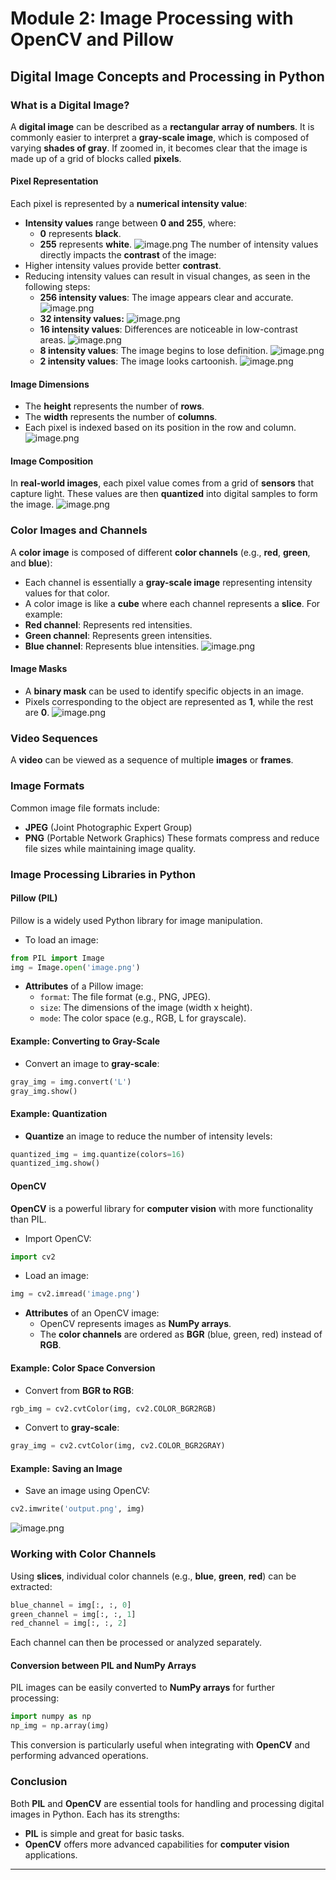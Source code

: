 

# Module 2: Image Processing with OpenCV and Pillow
## Digital Image Concepts and Processing in Python
### What is a Digital Image?
A **digital image** can be described as a **rectangular array of numbers**. It is commonly easier to interpret a **gray-scale image**, which is composed of varying **shades of gray**. If zoomed in, it becomes clear that the image is made up of a grid of blocks called **pixels**.
#### Pixel Representation
Each pixel is represented by a **numerical intensity value**:
- **Intensity values** range between **0 and 255**, where:
	- **0** represents **black**.
	- **255** represents **white**.
![image.png](https://prod-files-secure.s3.us-west-2.amazonaws.com/03e82b26-cccb-4906-bb56-adabcbdc0655/fa1bb4aa-313a-44c2-a7b3-7fa4a8432b08/image.png?X-Amz-Algorithm=AWS4-HMAC-SHA256&X-Amz-Content-Sha256=UNSIGNED-PAYLOAD&X-Amz-Credential=ASIAZI2LB466QQAUWPRC%2F20250203%2Fus-west-2%2Fs3%2Faws4_request&X-Amz-Date=20250203T191207Z&X-Amz-Expires=3600&X-Amz-Security-Token=IQoJb3JpZ2luX2VjEAMaCXVzLXdlc3QtMiJHMEUCIEaXzr8xXGiJG9wn6qMWUulUTZI2K0u%2F1GaE7bL20coGAiEAhUtKscfTvhx9GI89CIJi2uy2CG8kEu4IGYICm2xsWZ4q%2FwMIHBAAGgw2Mzc0MjMxODM4MDUiDNs6wl1pJ8Vw3J0KyCrcA6vq0oEoeYUXjj0sIwVI1Awd7o2ucT26Vk5dqdl7B9waw8gQg12g%2BzClnRRgFTIBEzukB8Db49ko3FYLM1dQ%2FA1ggxDNLf3Cqi3xb0gizLfND6%2B8rFxG0zJxd8u6H2cI%2B%2BiJy232gnB6YMmEP3I2%2Bs3K7ePN%2BsQ1kEOzehFK5mLMh0feKnhaPq2lrAk1PBAeULWqVSHqdGr7NETgrrd4jOxFd6xglqdNfxfeoL5atG163Zb4yGTVamQ2U5i129khz%2FSiCPHy0gmuWzxO%2BlggzP95yDMPwfe%2BAaHcFKxAnEvwSs0guANhah306vJSrA%2BjqXMScK7esjNoVyRP7jH1yC8aqrcHpniUX2z0gR120rKhYpc4upV3JjhV1hkLZIJ2Vyxm1XjZmlqCRNl%2BJTAx%2BnqTAsVLQY7n%2ByPl1pb6QORN1n7DsIYVeQ8CDCiBWGsHxnyv%2Fcxf8Srvj%2FQBcSnZK6E976U9ep9Y66a9Iq7%2B0IWQP4YoHzyNTytbbzhUNn86%2Fgas%2Fn0bjUTxUY46vh0T9wJkMUKdr0pD21raIys7y8QBxcBLjLsBA9WIM40RrYEodkt4I2JG7phQP0FTy8tLz4d8el5yM91bCg6csbvLZj6wAxmgoMFeVhXafL7FMLeihL0GOqUBR0oLlONGNY5Hi%2Fn49G3hcHgKLT7RRu3xwFMEHbX3cnY7HfpEWRDScR5rJ6MiD0HjeJ7IP9BFr86x%2FijKABWqHa9899MXTdkpaoS6t1Y9zZVmmvOJd8xoIqJi2gUtFJlmfVO9zVriec%2BE%2FtyVMrDGZdaZgW7QvukzkVx1PHl5P3gONOSBd9dPuRsllT75r0r9YNNZp0E%2FOrFshVCWJXnH47HeV14E&X-Amz-Signature=6bc7fd124605673fe425433989ad2fab51e09b246ee712e02dbfa20d1778ac9e&X-Amz-SignedHeaders=host&x-id=GetObject)
The number of intensity values directly impacts the **contrast** of the image:
- Higher intensity values provide better **contrast**.
- Reducing intensity values can result in visual changes, as seen in the following steps:
	- **256 intensity values**: The image appears clear and accurate.
![image.png](https://prod-files-secure.s3.us-west-2.amazonaws.com/03e82b26-cccb-4906-bb56-adabcbdc0655/0de7dfb4-99dc-4b87-8932-5165b3c3b775/image.png?X-Amz-Algorithm=AWS4-HMAC-SHA256&X-Amz-Content-Sha256=UNSIGNED-PAYLOAD&X-Amz-Credential=ASIAZI2LB4665SFDKLTT%2F20250203%2Fus-west-2%2Fs3%2Faws4_request&X-Amz-Date=20250203T191207Z&X-Amz-Expires=3600&X-Amz-Security-Token=IQoJb3JpZ2luX2VjEAMaCXVzLXdlc3QtMiJIMEYCIQDd%2BAfIJ%2Fur8JR4jKk5zsKwW9A1gSJNWR%2Fzm%2BZB%2F%2F%2B9OAIhAIp%2FOet%2BV%2BitZMl1B58GRqJSP27sP3tpje498KTkDt2iKv8DCBwQABoMNjM3NDIzMTgzODA1Igy8FmCaQfKJNGvO%2BhQq3ANehxuQ%2F7%2FjAeShL9zQCQq3iTKTLdqLeoaHPD%2FQS6TG8XFMI8EaIkioOwN8vRARERzUVyHpeWduBBqUNYSsk%2B5mqD9eoY5I1lL%2BjMbiaBcKuDPI%2FbG%2F0aEOUzA3X5a2AzYdIvnui3xPL66s309BqOjBj%2FI377kUixhGJSvCcpeKtYfvvowgYHu6Xk5jpUzLNrLwzRxHLB1UxhGMKuDmWw7X4tuxgcoapGykqt4dEM%2BIGz0%2FVKyIOeBt1ZpCrOzx1jSvbKTfPM5UQ4vGPw%2F8j%2Fxwclwr48PwcaX9z6EiAsXdl%2BBjidjEeJ4p64YEfP4OBwrdclZdHybd5ffQTcwTh2J8Q4EzGeAKynJ4%2FEJfdxuH6cmKbAXYLTUJLtdrKIGUz8ywTpS2yVeIR7U98VlcmqJ2UQLStqClSHjgs%2FArEOobHkMdGdS%2BDXFH7Hn0uDaVc1LKl7j49iH3xNbCBO8PHE3rHY9IZ%2B8yJLNjDpx%2FVYPFKNNfwkJeFwMJg1D1Ez0Qps0lpKbSsfeyVEUjT6HVXD9K9Xn2P66%2FOeHtIRCGCNCSJeQcyeGV0edXOxpOqxy5dvi9NEPJgz6iq0kARuR4HpUvtPDLdg8jKAp9YErWUa9vGROz6fzy8XjKSPJjcDDhoIS9BjqkAXw8dpinP1VY7KwXF1fQZiSx7DBFtNDZlZGaZsJpTpEb5gyxwib0vvVitVBe1lYw6orY0jVPfE8841XxUGZUGtIP%2FxyNtnKldXfSMrMYfIUQG%2FMYrC5N3Y0k2a4bKOn7fHPxN0s0WafR7A0wKR4o3ydoCLKuOECBKTjmjumZcoMnAVMpNImc5wHfR1fYrvqSIWDVAiP49lt6cmars8VEoJhODcpb&X-Amz-Signature=832f45afccb1b71579c737f116a1c529e31ab4691151cd8b6c7f0c3a98a9949c&X-Amz-SignedHeaders=host&x-id=GetObject)
	- **32 intensity values:**
![image.png](https://prod-files-secure.s3.us-west-2.amazonaws.com/03e82b26-cccb-4906-bb56-adabcbdc0655/7eb81f08-b190-4c5a-ba2b-2a498a15b2c4/image.png?X-Amz-Algorithm=AWS4-HMAC-SHA256&X-Amz-Content-Sha256=UNSIGNED-PAYLOAD&X-Amz-Credential=ASIAZI2LB4665SFDKLTT%2F20250203%2Fus-west-2%2Fs3%2Faws4_request&X-Amz-Date=20250203T191207Z&X-Amz-Expires=3600&X-Amz-Security-Token=IQoJb3JpZ2luX2VjEAMaCXVzLXdlc3QtMiJIMEYCIQDd%2BAfIJ%2Fur8JR4jKk5zsKwW9A1gSJNWR%2Fzm%2BZB%2F%2F%2B9OAIhAIp%2FOet%2BV%2BitZMl1B58GRqJSP27sP3tpje498KTkDt2iKv8DCBwQABoMNjM3NDIzMTgzODA1Igy8FmCaQfKJNGvO%2BhQq3ANehxuQ%2F7%2FjAeShL9zQCQq3iTKTLdqLeoaHPD%2FQS6TG8XFMI8EaIkioOwN8vRARERzUVyHpeWduBBqUNYSsk%2B5mqD9eoY5I1lL%2BjMbiaBcKuDPI%2FbG%2F0aEOUzA3X5a2AzYdIvnui3xPL66s309BqOjBj%2FI377kUixhGJSvCcpeKtYfvvowgYHu6Xk5jpUzLNrLwzRxHLB1UxhGMKuDmWw7X4tuxgcoapGykqt4dEM%2BIGz0%2FVKyIOeBt1ZpCrOzx1jSvbKTfPM5UQ4vGPw%2F8j%2Fxwclwr48PwcaX9z6EiAsXdl%2BBjidjEeJ4p64YEfP4OBwrdclZdHybd5ffQTcwTh2J8Q4EzGeAKynJ4%2FEJfdxuH6cmKbAXYLTUJLtdrKIGUz8ywTpS2yVeIR7U98VlcmqJ2UQLStqClSHjgs%2FArEOobHkMdGdS%2BDXFH7Hn0uDaVc1LKl7j49iH3xNbCBO8PHE3rHY9IZ%2B8yJLNjDpx%2FVYPFKNNfwkJeFwMJg1D1Ez0Qps0lpKbSsfeyVEUjT6HVXD9K9Xn2P66%2FOeHtIRCGCNCSJeQcyeGV0edXOxpOqxy5dvi9NEPJgz6iq0kARuR4HpUvtPDLdg8jKAp9YErWUa9vGROz6fzy8XjKSPJjcDDhoIS9BjqkAXw8dpinP1VY7KwXF1fQZiSx7DBFtNDZlZGaZsJpTpEb5gyxwib0vvVitVBe1lYw6orY0jVPfE8841XxUGZUGtIP%2FxyNtnKldXfSMrMYfIUQG%2FMYrC5N3Y0k2a4bKOn7fHPxN0s0WafR7A0wKR4o3ydoCLKuOECBKTjmjumZcoMnAVMpNImc5wHfR1fYrvqSIWDVAiP49lt6cmars8VEoJhODcpb&X-Amz-Signature=d58696ca8b3113dce3e127552be2a950667eec6444926f7012c5554144e2c7ff&X-Amz-SignedHeaders=host&x-id=GetObject)
	- **16 intensity values**: Differences are noticeable in low-contrast areas.
![image.png](https://prod-files-secure.s3.us-west-2.amazonaws.com/03e82b26-cccb-4906-bb56-adabcbdc0655/6bf56d44-9a14-4b7b-98c2-1f00b8630f0c/image.png?X-Amz-Algorithm=AWS4-HMAC-SHA256&X-Amz-Content-Sha256=UNSIGNED-PAYLOAD&X-Amz-Credential=ASIAZI2LB4665SFDKLTT%2F20250203%2Fus-west-2%2Fs3%2Faws4_request&X-Amz-Date=20250203T191207Z&X-Amz-Expires=3600&X-Amz-Security-Token=IQoJb3JpZ2luX2VjEAMaCXVzLXdlc3QtMiJIMEYCIQDd%2BAfIJ%2Fur8JR4jKk5zsKwW9A1gSJNWR%2Fzm%2BZB%2F%2F%2B9OAIhAIp%2FOet%2BV%2BitZMl1B58GRqJSP27sP3tpje498KTkDt2iKv8DCBwQABoMNjM3NDIzMTgzODA1Igy8FmCaQfKJNGvO%2BhQq3ANehxuQ%2F7%2FjAeShL9zQCQq3iTKTLdqLeoaHPD%2FQS6TG8XFMI8EaIkioOwN8vRARERzUVyHpeWduBBqUNYSsk%2B5mqD9eoY5I1lL%2BjMbiaBcKuDPI%2FbG%2F0aEOUzA3X5a2AzYdIvnui3xPL66s309BqOjBj%2FI377kUixhGJSvCcpeKtYfvvowgYHu6Xk5jpUzLNrLwzRxHLB1UxhGMKuDmWw7X4tuxgcoapGykqt4dEM%2BIGz0%2FVKyIOeBt1ZpCrOzx1jSvbKTfPM5UQ4vGPw%2F8j%2Fxwclwr48PwcaX9z6EiAsXdl%2BBjidjEeJ4p64YEfP4OBwrdclZdHybd5ffQTcwTh2J8Q4EzGeAKynJ4%2FEJfdxuH6cmKbAXYLTUJLtdrKIGUz8ywTpS2yVeIR7U98VlcmqJ2UQLStqClSHjgs%2FArEOobHkMdGdS%2BDXFH7Hn0uDaVc1LKl7j49iH3xNbCBO8PHE3rHY9IZ%2B8yJLNjDpx%2FVYPFKNNfwkJeFwMJg1D1Ez0Qps0lpKbSsfeyVEUjT6HVXD9K9Xn2P66%2FOeHtIRCGCNCSJeQcyeGV0edXOxpOqxy5dvi9NEPJgz6iq0kARuR4HpUvtPDLdg8jKAp9YErWUa9vGROz6fzy8XjKSPJjcDDhoIS9BjqkAXw8dpinP1VY7KwXF1fQZiSx7DBFtNDZlZGaZsJpTpEb5gyxwib0vvVitVBe1lYw6orY0jVPfE8841XxUGZUGtIP%2FxyNtnKldXfSMrMYfIUQG%2FMYrC5N3Y0k2a4bKOn7fHPxN0s0WafR7A0wKR4o3ydoCLKuOECBKTjmjumZcoMnAVMpNImc5wHfR1fYrvqSIWDVAiP49lt6cmars8VEoJhODcpb&X-Amz-Signature=85bcde9d0eb337e82dac3f12e9afbae9041cf9c59fdc00d501d297d5439f28b4&X-Amz-SignedHeaders=host&x-id=GetObject)
	- **8 intensity values**: The image begins to lose definition.
![image.png](https://prod-files-secure.s3.us-west-2.amazonaws.com/03e82b26-cccb-4906-bb56-adabcbdc0655/cca05878-ca1a-43e0-8bec-1d146756f9ae/image.png?X-Amz-Algorithm=AWS4-HMAC-SHA256&X-Amz-Content-Sha256=UNSIGNED-PAYLOAD&X-Amz-Credential=ASIAZI2LB4665SFDKLTT%2F20250203%2Fus-west-2%2Fs3%2Faws4_request&X-Amz-Date=20250203T191207Z&X-Amz-Expires=3600&X-Amz-Security-Token=IQoJb3JpZ2luX2VjEAMaCXVzLXdlc3QtMiJIMEYCIQDd%2BAfIJ%2Fur8JR4jKk5zsKwW9A1gSJNWR%2Fzm%2BZB%2F%2F%2B9OAIhAIp%2FOet%2BV%2BitZMl1B58GRqJSP27sP3tpje498KTkDt2iKv8DCBwQABoMNjM3NDIzMTgzODA1Igy8FmCaQfKJNGvO%2BhQq3ANehxuQ%2F7%2FjAeShL9zQCQq3iTKTLdqLeoaHPD%2FQS6TG8XFMI8EaIkioOwN8vRARERzUVyHpeWduBBqUNYSsk%2B5mqD9eoY5I1lL%2BjMbiaBcKuDPI%2FbG%2F0aEOUzA3X5a2AzYdIvnui3xPL66s309BqOjBj%2FI377kUixhGJSvCcpeKtYfvvowgYHu6Xk5jpUzLNrLwzRxHLB1UxhGMKuDmWw7X4tuxgcoapGykqt4dEM%2BIGz0%2FVKyIOeBt1ZpCrOzx1jSvbKTfPM5UQ4vGPw%2F8j%2Fxwclwr48PwcaX9z6EiAsXdl%2BBjidjEeJ4p64YEfP4OBwrdclZdHybd5ffQTcwTh2J8Q4EzGeAKynJ4%2FEJfdxuH6cmKbAXYLTUJLtdrKIGUz8ywTpS2yVeIR7U98VlcmqJ2UQLStqClSHjgs%2FArEOobHkMdGdS%2BDXFH7Hn0uDaVc1LKl7j49iH3xNbCBO8PHE3rHY9IZ%2B8yJLNjDpx%2FVYPFKNNfwkJeFwMJg1D1Ez0Qps0lpKbSsfeyVEUjT6HVXD9K9Xn2P66%2FOeHtIRCGCNCSJeQcyeGV0edXOxpOqxy5dvi9NEPJgz6iq0kARuR4HpUvtPDLdg8jKAp9YErWUa9vGROz6fzy8XjKSPJjcDDhoIS9BjqkAXw8dpinP1VY7KwXF1fQZiSx7DBFtNDZlZGaZsJpTpEb5gyxwib0vvVitVBe1lYw6orY0jVPfE8841XxUGZUGtIP%2FxyNtnKldXfSMrMYfIUQG%2FMYrC5N3Y0k2a4bKOn7fHPxN0s0WafR7A0wKR4o3ydoCLKuOECBKTjmjumZcoMnAVMpNImc5wHfR1fYrvqSIWDVAiP49lt6cmars8VEoJhODcpb&X-Amz-Signature=c9c1e8cde88f5c65723980ecb0a284b9c1d80c219490105743e9828f6bb2cb85&X-Amz-SignedHeaders=host&x-id=GetObject)
	- **2 intensity values**: The image looks cartoonish.
![image.png](https://prod-files-secure.s3.us-west-2.amazonaws.com/03e82b26-cccb-4906-bb56-adabcbdc0655/12da64d7-6b97-44e0-bc2c-52b9c47ce212/image.png?X-Amz-Algorithm=AWS4-HMAC-SHA256&X-Amz-Content-Sha256=UNSIGNED-PAYLOAD&X-Amz-Credential=ASIAZI2LB4665SFDKLTT%2F20250203%2Fus-west-2%2Fs3%2Faws4_request&X-Amz-Date=20250203T191207Z&X-Amz-Expires=3600&X-Amz-Security-Token=IQoJb3JpZ2luX2VjEAMaCXVzLXdlc3QtMiJIMEYCIQDd%2BAfIJ%2Fur8JR4jKk5zsKwW9A1gSJNWR%2Fzm%2BZB%2F%2F%2B9OAIhAIp%2FOet%2BV%2BitZMl1B58GRqJSP27sP3tpje498KTkDt2iKv8DCBwQABoMNjM3NDIzMTgzODA1Igy8FmCaQfKJNGvO%2BhQq3ANehxuQ%2F7%2FjAeShL9zQCQq3iTKTLdqLeoaHPD%2FQS6TG8XFMI8EaIkioOwN8vRARERzUVyHpeWduBBqUNYSsk%2B5mqD9eoY5I1lL%2BjMbiaBcKuDPI%2FbG%2F0aEOUzA3X5a2AzYdIvnui3xPL66s309BqOjBj%2FI377kUixhGJSvCcpeKtYfvvowgYHu6Xk5jpUzLNrLwzRxHLB1UxhGMKuDmWw7X4tuxgcoapGykqt4dEM%2BIGz0%2FVKyIOeBt1ZpCrOzx1jSvbKTfPM5UQ4vGPw%2F8j%2Fxwclwr48PwcaX9z6EiAsXdl%2BBjidjEeJ4p64YEfP4OBwrdclZdHybd5ffQTcwTh2J8Q4EzGeAKynJ4%2FEJfdxuH6cmKbAXYLTUJLtdrKIGUz8ywTpS2yVeIR7U98VlcmqJ2UQLStqClSHjgs%2FArEOobHkMdGdS%2BDXFH7Hn0uDaVc1LKl7j49iH3xNbCBO8PHE3rHY9IZ%2B8yJLNjDpx%2FVYPFKNNfwkJeFwMJg1D1Ez0Qps0lpKbSsfeyVEUjT6HVXD9K9Xn2P66%2FOeHtIRCGCNCSJeQcyeGV0edXOxpOqxy5dvi9NEPJgz6iq0kARuR4HpUvtPDLdg8jKAp9YErWUa9vGROz6fzy8XjKSPJjcDDhoIS9BjqkAXw8dpinP1VY7KwXF1fQZiSx7DBFtNDZlZGaZsJpTpEb5gyxwib0vvVitVBe1lYw6orY0jVPfE8841XxUGZUGtIP%2FxyNtnKldXfSMrMYfIUQG%2FMYrC5N3Y0k2a4bKOn7fHPxN0s0WafR7A0wKR4o3ydoCLKuOECBKTjmjumZcoMnAVMpNImc5wHfR1fYrvqSIWDVAiP49lt6cmars8VEoJhODcpb&X-Amz-Signature=11d170ed33831e49ef5485bc3ab863a51603ffb023a7b29e1f62bb9acfe700e1&X-Amz-SignedHeaders=host&x-id=GetObject)
#### Image Dimensions
- The **height** represents the number of **rows**.
- The **width** represents the number of **columns**.
- Each pixel is indexed based on its position in the row and column.
![image.png](https://prod-files-secure.s3.us-west-2.amazonaws.com/03e82b26-cccb-4906-bb56-adabcbdc0655/ff056335-e79e-4491-b508-30cd45b6c194/image.png?X-Amz-Algorithm=AWS4-HMAC-SHA256&X-Amz-Content-Sha256=UNSIGNED-PAYLOAD&X-Amz-Credential=ASIAZI2LB466QQAUWPRC%2F20250203%2Fus-west-2%2Fs3%2Faws4_request&X-Amz-Date=20250203T191207Z&X-Amz-Expires=3600&X-Amz-Security-Token=IQoJb3JpZ2luX2VjEAMaCXVzLXdlc3QtMiJHMEUCIEaXzr8xXGiJG9wn6qMWUulUTZI2K0u%2F1GaE7bL20coGAiEAhUtKscfTvhx9GI89CIJi2uy2CG8kEu4IGYICm2xsWZ4q%2FwMIHBAAGgw2Mzc0MjMxODM4MDUiDNs6wl1pJ8Vw3J0KyCrcA6vq0oEoeYUXjj0sIwVI1Awd7o2ucT26Vk5dqdl7B9waw8gQg12g%2BzClnRRgFTIBEzukB8Db49ko3FYLM1dQ%2FA1ggxDNLf3Cqi3xb0gizLfND6%2B8rFxG0zJxd8u6H2cI%2B%2BiJy232gnB6YMmEP3I2%2Bs3K7ePN%2BsQ1kEOzehFK5mLMh0feKnhaPq2lrAk1PBAeULWqVSHqdGr7NETgrrd4jOxFd6xglqdNfxfeoL5atG163Zb4yGTVamQ2U5i129khz%2FSiCPHy0gmuWzxO%2BlggzP95yDMPwfe%2BAaHcFKxAnEvwSs0guANhah306vJSrA%2BjqXMScK7esjNoVyRP7jH1yC8aqrcHpniUX2z0gR120rKhYpc4upV3JjhV1hkLZIJ2Vyxm1XjZmlqCRNl%2BJTAx%2BnqTAsVLQY7n%2ByPl1pb6QORN1n7DsIYVeQ8CDCiBWGsHxnyv%2Fcxf8Srvj%2FQBcSnZK6E976U9ep9Y66a9Iq7%2B0IWQP4YoHzyNTytbbzhUNn86%2Fgas%2Fn0bjUTxUY46vh0T9wJkMUKdr0pD21raIys7y8QBxcBLjLsBA9WIM40RrYEodkt4I2JG7phQP0FTy8tLz4d8el5yM91bCg6csbvLZj6wAxmgoMFeVhXafL7FMLeihL0GOqUBR0oLlONGNY5Hi%2Fn49G3hcHgKLT7RRu3xwFMEHbX3cnY7HfpEWRDScR5rJ6MiD0HjeJ7IP9BFr86x%2FijKABWqHa9899MXTdkpaoS6t1Y9zZVmmvOJd8xoIqJi2gUtFJlmfVO9zVriec%2BE%2FtyVMrDGZdaZgW7QvukzkVx1PHl5P3gONOSBd9dPuRsllT75r0r9YNNZp0E%2FOrFshVCWJXnH47HeV14E&X-Amz-Signature=27f1dda4c1a4a93461cecc5969bd2e4583c5f4757625ae25873c51551d7c6f68&X-Amz-SignedHeaders=host&x-id=GetObject)
#### Image Composition
In **real-world images**, each pixel value comes from a grid of **sensors** that capture light. These values are then **quantized** into digital samples to form the image.
![image.png](https://prod-files-secure.s3.us-west-2.amazonaws.com/03e82b26-cccb-4906-bb56-adabcbdc0655/0c721ea0-409b-4d32-b630-a00d6f170d18/image.png?X-Amz-Algorithm=AWS4-HMAC-SHA256&X-Amz-Content-Sha256=UNSIGNED-PAYLOAD&X-Amz-Credential=ASIAZI2LB466QQAUWPRC%2F20250203%2Fus-west-2%2Fs3%2Faws4_request&X-Amz-Date=20250203T191207Z&X-Amz-Expires=3600&X-Amz-Security-Token=IQoJb3JpZ2luX2VjEAMaCXVzLXdlc3QtMiJHMEUCIEaXzr8xXGiJG9wn6qMWUulUTZI2K0u%2F1GaE7bL20coGAiEAhUtKscfTvhx9GI89CIJi2uy2CG8kEu4IGYICm2xsWZ4q%2FwMIHBAAGgw2Mzc0MjMxODM4MDUiDNs6wl1pJ8Vw3J0KyCrcA6vq0oEoeYUXjj0sIwVI1Awd7o2ucT26Vk5dqdl7B9waw8gQg12g%2BzClnRRgFTIBEzukB8Db49ko3FYLM1dQ%2FA1ggxDNLf3Cqi3xb0gizLfND6%2B8rFxG0zJxd8u6H2cI%2B%2BiJy232gnB6YMmEP3I2%2Bs3K7ePN%2BsQ1kEOzehFK5mLMh0feKnhaPq2lrAk1PBAeULWqVSHqdGr7NETgrrd4jOxFd6xglqdNfxfeoL5atG163Zb4yGTVamQ2U5i129khz%2FSiCPHy0gmuWzxO%2BlggzP95yDMPwfe%2BAaHcFKxAnEvwSs0guANhah306vJSrA%2BjqXMScK7esjNoVyRP7jH1yC8aqrcHpniUX2z0gR120rKhYpc4upV3JjhV1hkLZIJ2Vyxm1XjZmlqCRNl%2BJTAx%2BnqTAsVLQY7n%2ByPl1pb6QORN1n7DsIYVeQ8CDCiBWGsHxnyv%2Fcxf8Srvj%2FQBcSnZK6E976U9ep9Y66a9Iq7%2B0IWQP4YoHzyNTytbbzhUNn86%2Fgas%2Fn0bjUTxUY46vh0T9wJkMUKdr0pD21raIys7y8QBxcBLjLsBA9WIM40RrYEodkt4I2JG7phQP0FTy8tLz4d8el5yM91bCg6csbvLZj6wAxmgoMFeVhXafL7FMLeihL0GOqUBR0oLlONGNY5Hi%2Fn49G3hcHgKLT7RRu3xwFMEHbX3cnY7HfpEWRDScR5rJ6MiD0HjeJ7IP9BFr86x%2FijKABWqHa9899MXTdkpaoS6t1Y9zZVmmvOJd8xoIqJi2gUtFJlmfVO9zVriec%2BE%2FtyVMrDGZdaZgW7QvukzkVx1PHl5P3gONOSBd9dPuRsllT75r0r9YNNZp0E%2FOrFshVCWJXnH47HeV14E&X-Amz-Signature=e72ea05b721f04782d95833653dbea192c98a7fe4625b513081fff85ced97be7&X-Amz-SignedHeaders=host&x-id=GetObject)
### Color Images and Channels
A **color image** is composed of different **color channels** (e.g., **red**, **green**, and **blue**):
- Each channel is essentially a **gray-scale image** representing intensity values for that color.
- A color image is like a **cube** where each channel represents a **slice**.
For example:
- **Red channel**: Represents red intensities.
- **Green channel**: Represents green intensities.
- **Blue channel**: Represents blue intensities.
![image.png](https://prod-files-secure.s3.us-west-2.amazonaws.com/03e82b26-cccb-4906-bb56-adabcbdc0655/c0cc17c9-842f-413f-82e8-f3f44278cf74/image.png?X-Amz-Algorithm=AWS4-HMAC-SHA256&X-Amz-Content-Sha256=UNSIGNED-PAYLOAD&X-Amz-Credential=ASIAZI2LB466QQAUWPRC%2F20250203%2Fus-west-2%2Fs3%2Faws4_request&X-Amz-Date=20250203T191207Z&X-Amz-Expires=3600&X-Amz-Security-Token=IQoJb3JpZ2luX2VjEAMaCXVzLXdlc3QtMiJHMEUCIEaXzr8xXGiJG9wn6qMWUulUTZI2K0u%2F1GaE7bL20coGAiEAhUtKscfTvhx9GI89CIJi2uy2CG8kEu4IGYICm2xsWZ4q%2FwMIHBAAGgw2Mzc0MjMxODM4MDUiDNs6wl1pJ8Vw3J0KyCrcA6vq0oEoeYUXjj0sIwVI1Awd7o2ucT26Vk5dqdl7B9waw8gQg12g%2BzClnRRgFTIBEzukB8Db49ko3FYLM1dQ%2FA1ggxDNLf3Cqi3xb0gizLfND6%2B8rFxG0zJxd8u6H2cI%2B%2BiJy232gnB6YMmEP3I2%2Bs3K7ePN%2BsQ1kEOzehFK5mLMh0feKnhaPq2lrAk1PBAeULWqVSHqdGr7NETgrrd4jOxFd6xglqdNfxfeoL5atG163Zb4yGTVamQ2U5i129khz%2FSiCPHy0gmuWzxO%2BlggzP95yDMPwfe%2BAaHcFKxAnEvwSs0guANhah306vJSrA%2BjqXMScK7esjNoVyRP7jH1yC8aqrcHpniUX2z0gR120rKhYpc4upV3JjhV1hkLZIJ2Vyxm1XjZmlqCRNl%2BJTAx%2BnqTAsVLQY7n%2ByPl1pb6QORN1n7DsIYVeQ8CDCiBWGsHxnyv%2Fcxf8Srvj%2FQBcSnZK6E976U9ep9Y66a9Iq7%2B0IWQP4YoHzyNTytbbzhUNn86%2Fgas%2Fn0bjUTxUY46vh0T9wJkMUKdr0pD21raIys7y8QBxcBLjLsBA9WIM40RrYEodkt4I2JG7phQP0FTy8tLz4d8el5yM91bCg6csbvLZj6wAxmgoMFeVhXafL7FMLeihL0GOqUBR0oLlONGNY5Hi%2Fn49G3hcHgKLT7RRu3xwFMEHbX3cnY7HfpEWRDScR5rJ6MiD0HjeJ7IP9BFr86x%2FijKABWqHa9899MXTdkpaoS6t1Y9zZVmmvOJd8xoIqJi2gUtFJlmfVO9zVriec%2BE%2FtyVMrDGZdaZgW7QvukzkVx1PHl5P3gONOSBd9dPuRsllT75r0r9YNNZp0E%2FOrFshVCWJXnH47HeV14E&X-Amz-Signature=72bdec45bc5af69ad4310a49d72e6943cf40393666a0660f1591204d2385d06d&X-Amz-SignedHeaders=host&x-id=GetObject)
#### Image Masks
- A **binary mask** can be used to identify specific objects in an image.
- Pixels corresponding to the object are represented as **1**, while the rest are **0**.
![image.png](https://prod-files-secure.s3.us-west-2.amazonaws.com/03e82b26-cccb-4906-bb56-adabcbdc0655/667eab4d-d19d-4618-81d0-663b6beb002c/image.png?X-Amz-Algorithm=AWS4-HMAC-SHA256&X-Amz-Content-Sha256=UNSIGNED-PAYLOAD&X-Amz-Credential=ASIAZI2LB466QQAUWPRC%2F20250203%2Fus-west-2%2Fs3%2Faws4_request&X-Amz-Date=20250203T191207Z&X-Amz-Expires=3600&X-Amz-Security-Token=IQoJb3JpZ2luX2VjEAMaCXVzLXdlc3QtMiJHMEUCIEaXzr8xXGiJG9wn6qMWUulUTZI2K0u%2F1GaE7bL20coGAiEAhUtKscfTvhx9GI89CIJi2uy2CG8kEu4IGYICm2xsWZ4q%2FwMIHBAAGgw2Mzc0MjMxODM4MDUiDNs6wl1pJ8Vw3J0KyCrcA6vq0oEoeYUXjj0sIwVI1Awd7o2ucT26Vk5dqdl7B9waw8gQg12g%2BzClnRRgFTIBEzukB8Db49ko3FYLM1dQ%2FA1ggxDNLf3Cqi3xb0gizLfND6%2B8rFxG0zJxd8u6H2cI%2B%2BiJy232gnB6YMmEP3I2%2Bs3K7ePN%2BsQ1kEOzehFK5mLMh0feKnhaPq2lrAk1PBAeULWqVSHqdGr7NETgrrd4jOxFd6xglqdNfxfeoL5atG163Zb4yGTVamQ2U5i129khz%2FSiCPHy0gmuWzxO%2BlggzP95yDMPwfe%2BAaHcFKxAnEvwSs0guANhah306vJSrA%2BjqXMScK7esjNoVyRP7jH1yC8aqrcHpniUX2z0gR120rKhYpc4upV3JjhV1hkLZIJ2Vyxm1XjZmlqCRNl%2BJTAx%2BnqTAsVLQY7n%2ByPl1pb6QORN1n7DsIYVeQ8CDCiBWGsHxnyv%2Fcxf8Srvj%2FQBcSnZK6E976U9ep9Y66a9Iq7%2B0IWQP4YoHzyNTytbbzhUNn86%2Fgas%2Fn0bjUTxUY46vh0T9wJkMUKdr0pD21raIys7y8QBxcBLjLsBA9WIM40RrYEodkt4I2JG7phQP0FTy8tLz4d8el5yM91bCg6csbvLZj6wAxmgoMFeVhXafL7FMLeihL0GOqUBR0oLlONGNY5Hi%2Fn49G3hcHgKLT7RRu3xwFMEHbX3cnY7HfpEWRDScR5rJ6MiD0HjeJ7IP9BFr86x%2FijKABWqHa9899MXTdkpaoS6t1Y9zZVmmvOJd8xoIqJi2gUtFJlmfVO9zVriec%2BE%2FtyVMrDGZdaZgW7QvukzkVx1PHl5P3gONOSBd9dPuRsllT75r0r9YNNZp0E%2FOrFshVCWJXnH47HeV14E&X-Amz-Signature=df166b91a49da719a8dd2154434f30dcfa4ad55f922054d2e81e900a63bed142&X-Amz-SignedHeaders=host&x-id=GetObject)
### Video Sequences
A **video** can be viewed as a sequence of multiple **images** or **frames**.
### Image Formats
Common image file formats include:
- **JPEG** (Joint Photographic Expert Group)
- **PNG** (Portable Network Graphics)
These formats compress and reduce file sizes while maintaining image quality.
### Image Processing Libraries in Python
#### Pillow (PIL)
Pillow is a widely used Python library for image manipulation.
- To load an image:
```python
from PIL import Image
img = Image.open('image.png')
```
- **Attributes** of a Pillow image:
	- `format`: The file format (e.g., PNG, JPEG).
	- `size`: The dimensions of the image (width x height).
	- `mode`: The color space (e.g., RGB, L for grayscale).
#### Example: Converting to Gray-Scale
- Convert an image to **gray-scale**:
```python
gray_img = img.convert('L')
gray_img.show()
```
#### Example: Quantization
- **Quantize** an image to reduce the number of intensity levels:
```python
quantized_img = img.quantize(colors=16)
quantized_img.show()
```
#### OpenCV
**OpenCV** is a powerful library for **computer vision** with more functionality than PIL.
- Import OpenCV:
```python
import cv2
```
- Load an image:
```python
img = cv2.imread('image.png')
```
- **Attributes** of an OpenCV image:
	- OpenCV represents images as **NumPy arrays**.
	- The **color channels** are ordered as **BGR** (blue, green, red) instead of **RGB**.
#### Example: Color Space Conversion
- Convert from **BGR to RGB**:
```python
rgb_img = cv2.cvtColor(img, cv2.COLOR_BGR2RGB)
```
- Convert to **gray-scale**:
```python
gray_img = cv2.cvtColor(img, cv2.COLOR_BGR2GRAY)
```
#### Example: Saving an Image
- Save an image using OpenCV:
```python
cv2.imwrite('output.png', img)
```
![image.png](https://prod-files-secure.s3.us-west-2.amazonaws.com/03e82b26-cccb-4906-bb56-adabcbdc0655/25fcc977-54ea-484c-997e-9b6bd016f347/image.png?X-Amz-Algorithm=AWS4-HMAC-SHA256&X-Amz-Content-Sha256=UNSIGNED-PAYLOAD&X-Amz-Credential=ASIAZI2LB466QQAUWPRC%2F20250203%2Fus-west-2%2Fs3%2Faws4_request&X-Amz-Date=20250203T191207Z&X-Amz-Expires=3600&X-Amz-Security-Token=IQoJb3JpZ2luX2VjEAMaCXVzLXdlc3QtMiJHMEUCIEaXzr8xXGiJG9wn6qMWUulUTZI2K0u%2F1GaE7bL20coGAiEAhUtKscfTvhx9GI89CIJi2uy2CG8kEu4IGYICm2xsWZ4q%2FwMIHBAAGgw2Mzc0MjMxODM4MDUiDNs6wl1pJ8Vw3J0KyCrcA6vq0oEoeYUXjj0sIwVI1Awd7o2ucT26Vk5dqdl7B9waw8gQg12g%2BzClnRRgFTIBEzukB8Db49ko3FYLM1dQ%2FA1ggxDNLf3Cqi3xb0gizLfND6%2B8rFxG0zJxd8u6H2cI%2B%2BiJy232gnB6YMmEP3I2%2Bs3K7ePN%2BsQ1kEOzehFK5mLMh0feKnhaPq2lrAk1PBAeULWqVSHqdGr7NETgrrd4jOxFd6xglqdNfxfeoL5atG163Zb4yGTVamQ2U5i129khz%2FSiCPHy0gmuWzxO%2BlggzP95yDMPwfe%2BAaHcFKxAnEvwSs0guANhah306vJSrA%2BjqXMScK7esjNoVyRP7jH1yC8aqrcHpniUX2z0gR120rKhYpc4upV3JjhV1hkLZIJ2Vyxm1XjZmlqCRNl%2BJTAx%2BnqTAsVLQY7n%2ByPl1pb6QORN1n7DsIYVeQ8CDCiBWGsHxnyv%2Fcxf8Srvj%2FQBcSnZK6E976U9ep9Y66a9Iq7%2B0IWQP4YoHzyNTytbbzhUNn86%2Fgas%2Fn0bjUTxUY46vh0T9wJkMUKdr0pD21raIys7y8QBxcBLjLsBA9WIM40RrYEodkt4I2JG7phQP0FTy8tLz4d8el5yM91bCg6csbvLZj6wAxmgoMFeVhXafL7FMLeihL0GOqUBR0oLlONGNY5Hi%2Fn49G3hcHgKLT7RRu3xwFMEHbX3cnY7HfpEWRDScR5rJ6MiD0HjeJ7IP9BFr86x%2FijKABWqHa9899MXTdkpaoS6t1Y9zZVmmvOJd8xoIqJi2gUtFJlmfVO9zVriec%2BE%2FtyVMrDGZdaZgW7QvukzkVx1PHl5P3gONOSBd9dPuRsllT75r0r9YNNZp0E%2FOrFshVCWJXnH47HeV14E&X-Amz-Signature=1a40d8a35827d7b809f41a5fc850dc293d849c76e38422c148e2a2c9c03f030e&X-Amz-SignedHeaders=host&x-id=GetObject)
### Working with Color Channels
Using **slices**, individual color channels (e.g., **blue**, **green**, **red**) can be extracted:
```python
blue_channel = img[:, :, 0]
green_channel = img[:, :, 1]
red_channel = img[:, :, 2]
```
Each channel can then be processed or analyzed separately.
#### Conversion between PIL and NumPy Arrays
PIL images can be easily converted to **NumPy arrays** for further processing:
```python
import numpy as np
np_img = np.array(img)
```
This conversion is particularly useful when integrating with **OpenCV** and performing advanced operations.
### Conclusion
Both **PIL** and **OpenCV** are essential tools for handling and processing digital images in Python. Each has its strengths:
- **PIL** is simple and great for basic tasks.
- **OpenCV** offers more advanced capabilities for **computer vision** applications.
___


